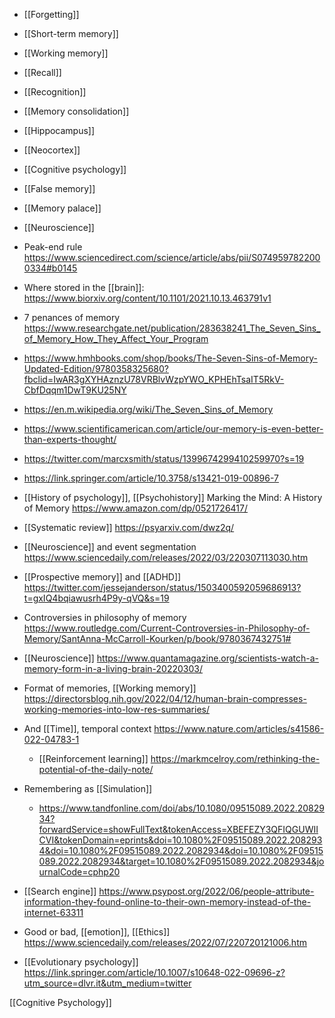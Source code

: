 - [[Forgetting]]
- [[Short-term memory]]
- [[Working memory]]
- [[Recall]]
- [[Recognition]]
- [[Memory consolidation]]
- [[Hippocampus]]
- [[Neocortex]]
- [[Cognitive psychology]]
- [[False memory]]
- [[Memory palace]]

- [[Neuroscience]]

- Peak-end rule https://www.sciencedirect.com/science/article/abs/pii/S0749597822000334#b0145

- Where stored in the [[brain]]: https://www.biorxiv.org/content/10.1101/2021.10.13.463791v1

- 7 penances of memory https://www.researchgate.net/publication/283638241_The_Seven_Sins_of_Memory_How_They_Affect_Your_Program
- https://www.hmhbooks.com/shop/books/The-Seven-Sins-of-Memory-Updated-Edition/9780358325680?fbclid=IwAR3gXYHAznzU78VRBlvWzpYWO_KPHEhTsaIT5RkV-CbfDqqm1DwT9KU25NY
- https://en.m.wikipedia.org/wiki/The_Seven_Sins_of_Memory
- https://www.scientificamerican.com/article/our-memory-is-even-better-than-experts-thought/
- https://twitter.com/marcxsmith/status/1399674299410259970?s=19
- https://link.springer.com/article/10.3758/s13421-019-00896-7

- [[History of psychology]], [[Psychohistory]] Marking the Mind: A History of Memory https://www.amazon.com/dp/0521726417/

- [[Systematic review]] https://psyarxiv.com/dwz2q/

- [[Neuroscience]] and event segmentation https://www.sciencedaily.com/releases/2022/03/220307113030.htm

- [[Prospective memory]] and [[ADHD]] https://twitter.com/jessejanderson/status/1503400592059686913?t=gxIQ4bqiawusrh4P9y-qVQ&s=19

- Controversies in philosophy of memory https://www.routledge.com/Current-Controversies-in-Philosophy-of-Memory/SantAnna-McCarroll-Kourken/p/book/9780367432751#

- [[Neuroscience]] https://www.quantamagazine.org/scientists-watch-a-memory-form-in-a-living-brain-20220303/

- Format of memories, [[Working memory]] https://directorsblog.nih.gov/2022/04/12/human-brain-compresses-working-memories-into-low-res-summaries/

- And [[Time]], temporal context https://www.nature.com/articles/s41586-022-04783-1
	-  [[Reinforcement learning]] https://markmcelroy.com/rethinking-the-potential-of-the-daily-note/

- Remembering as [[Simulation]]
	-  https://www.tandfonline.com/doi/abs/10.1080/09515089.2022.2082934?forwardService=showFullText&tokenAccess=XBEFEZY3QFIQGUWIICVI&tokenDomain=eprints&doi=10.1080%2F09515089.2022.2082934&doi=10.1080%2F09515089.2022.2082934&doi=10.1080%2F09515089.2022.2082934&target=10.1080%2F09515089.2022.2082934&journalCode=cphp20

- [[Search engine]] https://www.psypost.org/2022/06/people-attribute-information-they-found-online-to-their-own-memory-instead-of-the-internet-63311

- Good or bad, [[emotion]], [[Ethics]] https://www.sciencedaily.com/releases/2022/07/220720121006.htm

- [[Evolutionary psychology]] https://link.springer.com/article/10.1007/s10648-022-09696-z?utm_source=dlvr.it&utm_medium=twitter

[[Cognitive Psychology]]
